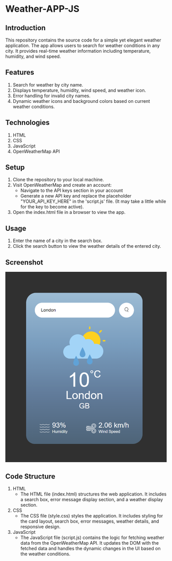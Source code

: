 # Weather-APP-JS
## Introduction
This repository contains the source code for a simple yet elegant weather application. The app allows users to search for weather conditions in any city. It provides real-time weather information including temperature, humidity, and wind speed.

## Features
1. Search for weather by city name.
2. Displays temperature, humidity, wind speed, and weather icon.
3. Error handling for invalid city names.
4. Dynamic weather icons and background colors based on current weather conditions.

## Technologies
1. HTML
2. CSS
3. JavaScript
4. OpenWeatherMap API

## Setup
1. Clone the repository to your local machine.
2. Visit OpenWeatherMap and create an account:
   * Navigate to the API keys section in your account
   * Generate a new API key and replace the placeholder "YOUR_API_KEY_HERE" in the 'script.js' file. (It may take a little while for the key to become active).
3. Open the index.html file in a browser to view the app.

## Usage
1. Enter the name of a city in the search box.
2. Click the search button to view the weather details of the entered city.

## Screenshot
![Weather APP Screenshot](images/weather-app-screenshot.png)

## Code Structure
1. HTML
   * The HTML file (index.html) structures the web application. It includes a search box, error message display section, and a weather display section.
2. CSS
   * The CSS file (style.css) styles the application. It includes styling for the card layout, search box, error messages, weather details, and responsive design.
3. JavaScript
   * The JavaScript file (script.js) contains the logic for fetching weather data from the OpenWeatherMap API. It updates the DOM with the fetched data and handles the dynamic changes in the UI based on the weather conditions.
